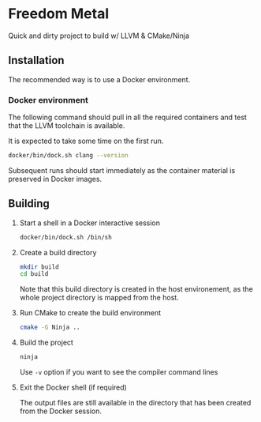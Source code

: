 # Freedom Metal

Quick and dirty project to build w/ LLVM & CMake/Ninja

## Installation

The recommended way is to use a Docker environment.

### Docker environment

The following command should pull in all the required containers and test that
the LLVM toolchain is available.

It is expected to take some time on the first run.

````sh
docker/bin/dock.sh clang --version
````

Subsequent runs should start immediately as the container material is preserved
in Docker images.

## Building

1. Start a shell in a Docker interactive session
    ````sh
    docker/bin/dock.sh /bin/sh
    ````

2. Create a build directory
    ````sh
    mkdir build
    cd build
    ````
    Note that this build directory is created in the host environement, as
   the whole project directory is mapped from the host.

3. Run CMake to create the build environment
    ````sh
    cmake -G Ninja ..
    ````

4. Build the project
    ````sh
    ninja
    ````
    Use `-v` option if you want to see the compiler command lines

5. Exit the Docker shell (if required)

    The output files are still available in the directory that has been created
   from the Docker session.
